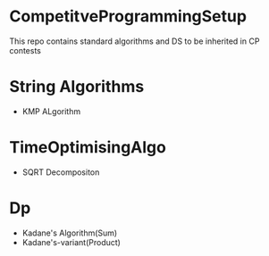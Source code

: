 # CompetitveProgrammingSetup
This repo contains standard algorithms and DS to be inherited in CP contests

# String Algorithms
- KMP ALgorithm

# TimeOptimisingAlgo
- SQRT Decompositon

# Dp
- Kadane's Algorithm(Sum)
- Kadane's-variant(Product)

